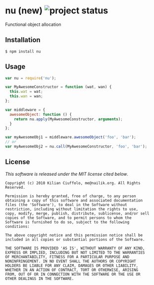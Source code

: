 # nu (new) ![project status](http://dl.dropbox.com/u/2208502/maintained.png)

Functional object allocation

## Installation

    $ npm install nu

## Usage

```javascript
var nu = require('nu');

var MyAwesomeConstructor = function (wat, wan) {
  this.wat = wat;
  this.wan = wan;
};

var middleware = {
  awesomeObject: function () {
    return nu.apply(MyAwesomeConstructor, arguments);
  }
};

var myAwesomeObj1 = middleware.awesomeObject('foo', 'bar');
// or
var myAwesomeObj2 = nu.call(MyAwesomeConstructor, 'foo', 'bar');
```

## License

_This software is released under the MIT license cited below_.

    Copyright (c) 2010 Kilian Ciuffolo, me@nailik.org. All Rights Reserved.

    Permission is hereby granted, free of charge, to any person
    obtaining a copy of this software and associated documentation
    files (the 'Software'), to deal in the Software without
    restriction, including without limitation the rights to use,
    copy, modify, merge, publish, distribute, sublicense, and/or sell
    copies of the Software, and to permit persons to whom the
    Software is furnished to do so, subject to the following
    conditions:
    
    The above copyright notice and this permission notice shall be
    included in all copies or substantial portions of the Software.
    
    THE SOFTWARE IS PROVIDED 'AS IS', WITHOUT WARRANTY OF ANY KIND,
    EXPRESS OR IMPLIED, INCLUDING BUT NOT LIMITED TO THE WARRANTIES
    OF MERCHANTABILITY, FITNESS FOR A PARTICULAR PURPOSE AND
    NONINFRINGEMENT. IN NO EVENT SHALL THE AUTHORS OR COPYRIGHT
    HOLDERS BE LIABLE FOR ANY CLAIM, DAMAGES OR OTHER LIABILITY,
    WHETHER IN AN ACTION OF CONTRACT, TORT OR OTHERWISE, ARISING
    FROM, OUT OF OR IN CONNECTION WITH THE SOFTWARE OR THE USE OR
    OTHER DEALINGS IN THE SOFTWARE.
